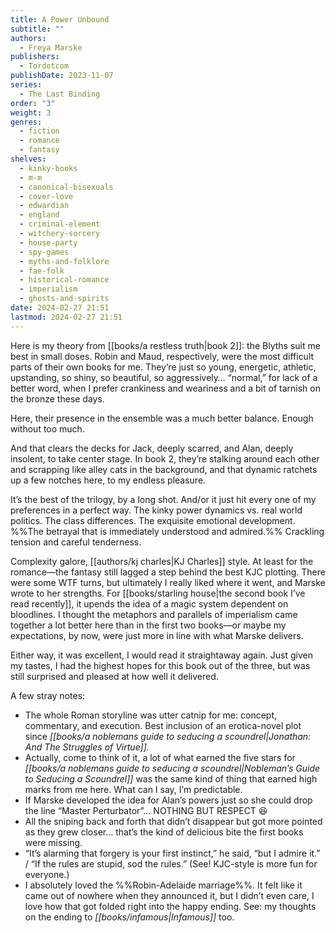 ```yaml
---
title: A Power Unbound
subtitle: ""
authors:
  - Freya Marske
publishers:
  - Tordotcom
publishDate: 2023-11-07
series:
  - The Last Binding
order: "3"
weight: 3
genres:
  - fiction
  - romance
  - fantasy
shelves:
  - kinky-books
  - m-m
  - canonical-bisexuals
  - cover-love
  - edwardian
  - england
  - criminal-element
  - witchery-sorcery
  - house-party
  - spy-games
  - myths-and-folklore
  - fae-folk
  - historical-romance
  - imperialism
  - ghosts-and-spirits
date: 2024-02-27 21:51
lastmod: 2024-02-27 21:51
---
```

Here is my theory from [[books/a restless truth|book 2]]: the Blyths suit me best in small doses. Robin and Maud, respectively, were the most difficult parts of their own books for me. They’re just so young, energetic, athletic, upstanding, so shiny, so beautiful, so aggressively… “normal,” for lack of a better word, when I prefer crankiness and weariness and a bit of tarnish on the bronze these days.

Here, their presence in the ensemble was a much better balance. Enough without too much.

And that clears the decks for Jack, deeply scarred, and Alan, deeply insolent, to take center stage. In book 2, they’re stalking around each other and scrapping like alley cats in the background, and that dynamic ratchets up a few notches here, to my endless pleasure.

It’s the best of the trilogy, by a long shot. And/or it just hit every one of my preferences in a perfect way. The kinky power dynamics vs. real world politics. The class differences. The exquisite emotional development. %%The betrayal that is immediately understood and admired.%% Crackling tension and careful tenderness.

Complexity galore, [[authors/kj charles|KJ Charles]] style. At least for the romance—the fantasy still lagged a step behind the best KJC plotting. There were some WTF turns, but ultimately I really liked where it went, and Marske wrote to her strengths. For [[books/starling house|the second book I’ve read recently]], it upends the idea of a magic system dependent on bloodlines. I thought the metaphors and parallels of imperialism came together a lot better here than in the first two books—or maybe my expectations, by now, were just more in line with what Marske delivers. 

Either way, it was excellent, I would read it straightaway again. Just given my tastes, I had the highest hopes for this book out of the three, but was still surprised and pleased at how well it delivered.  
  
A few stray notes:  
  
- The whole Roman storyline was utter catnip for me: concept, commentary, and execution. Best inclusion of an erotica-novel plot since *[[books/a noblemans guide to seducing a scoundrel|Jonathan: And The Struggles of Virtue]].*  
- Actually, come to think of it, a lot of what earned the five stars for *[[books/a noblemans guide to seducing a scoundrel|Nobleman’s Guide to Seducing a Scoundrel]]* was the same kind of thing that earned high marks from me here. What can I say, I’m predictable.
- If Marske developed the idea for Alan’s powers just so she could drop the line “Master Perturbator”… NOTHING BUT RESPECT 😆
- All the sniping back and forth that didn’t disappear but got more pointed as they grew closer… that’s the kind of delicious bite the first books were missing.
- “It’s alarming that forgery is your first instinct,” he said, “but I admire it.” / “If the rules are stupid, sod the rules.” (See! KJC-style is more fun for everyone.)
- I absolutely loved the %%Robin-Adelaide marriage%%. It felt like it came out of nowhere when they announced it, but I didn’t even care, I love how that got folded right into the happy ending. See: my thoughts on the ending to *[[books/infamous|Infamous]]* too.